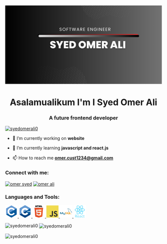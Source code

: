 
![logo](https://github.com/Syedomerali0/Syedomerali0/blob/main/gitpic.png)

<h1 align="center">Asalamualikum I'm I Syed Omer Ali</h1>
<h3 align="center">A future frontend developer</h3>

<p align="left"> <a href="https://github.com/ryo-ma/github-profile-trophy"><img src="https://github-profile-trophy.vercel.app/?username=syedomerali0" alt="syedomerali0" /></a> </p>

- 🔭 I’m currently working on **website**

- 🌱 I’m currently learning **javascript and react.js**

- 📫 How to reach me **omer.cust1234@gmail.com**

<h3 align="left">Connect with me:</h3>
<p align="left">
<a href="https://linkedin.com/in/omer syed" target="blank"><img align="center" src="https://raw.githubusercontent.com/rahuldkjain/github-profile-readme-generator/master/src/images/icons/Social/linked-in-alt.svg" alt="omer syed" height="30" width="40" /></a>
<a href="https://fb.com/omer ali" target="blank"><img align="center" src="https://raw.githubusercontent.com/rahuldkjain/github-profile-readme-generator/master/src/images/icons/Social/facebook.svg" alt="omer ali" height="30" width="40" /></a>
</p>

<h3 align="left">Languages and Tools:</h3>
<p align="left"> <a href="https://www.cprogramming.com/" target="_blank" rel="noreferrer"> <img src="https://raw.githubusercontent.com/devicons/devicon/master/icons/c/c-original.svg" alt="c" width="40" height="40"/> </a> <a href="https://www.w3schools.com/cpp/" target="_blank" rel="noreferrer"> <img src="https://raw.githubusercontent.com/devicons/devicon/master/icons/cplusplus/cplusplus-original.svg" alt="cplusplus" width="40" height="40"/> </a> <a href="https://www.w3.org/html/" target="_blank" rel="noreferrer"> <img src="https://raw.githubusercontent.com/devicons/devicon/master/icons/html5/html5-original-wordmark.svg" alt="html5" width="40" height="40"/> </a> <a href="https://developer.mozilla.org/en-US/docs/Web/JavaScript" target="_blank" rel="noreferrer"> <img src="https://raw.githubusercontent.com/devicons/devicon/master/icons/javascript/javascript-original.svg" alt="javascript" width="40" height="40"/> </a> <a href="https://www.mysql.com/" target="_blank" rel="noreferrer"> <img src="https://raw.githubusercontent.com/devicons/devicon/master/icons/mysql/mysql-original-wordmark.svg" alt="mysql" width="40" height="40"/> </a> <a href="https://reactjs.org/" target="_blank" rel="noreferrer"> <img src="https://raw.githubusercontent.com/devicons/devicon/master/icons/react/react-original-wordmark.svg" alt="react" width="40" height="40"/> </a> </p>

<p><img align="left" src="https://github-readme-stats.vercel.app/api/top-langs?username=syedomerali0&show_icons=true&locale=en&layout=compact" alt="syedomerali0" /></p>

<p>&nbsp;<img align="center" src="https://github-readme-stats.vercel.app/api?username=syedomerali0&show_icons=true&locale=en" alt="syedomerali0" /></p>

<p><img align="center" src="https://github-readme-streak-stats.herokuapp.com/?user=syedomerali0&" alt="syedomerali0" /></p>
